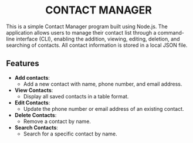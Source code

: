 <h1 align="center">CONTACT MANAGER</h1>

This is a simple Contact Manager program built using Node.js. 
The application allows users to manage their contact list through a command-line interface (CLI),
enabling the addition, viewing, editing, deletion, and searching of contacts. 
All contact information is stored in a local JSON file.
  
## Features
- **Add contacts**:
  - Add a new contact with name, phone number, and email address.
- **View Contacts**: 
  - Display all saved contacts in a table format.
- **Edit Contacts**: 
  - Update the phone number or email address of an existing contact.
- **Delete Contacts**: 
  - Remove a contact by name.
- **Search Contacts**: 
  - Search for a specific contact by name.